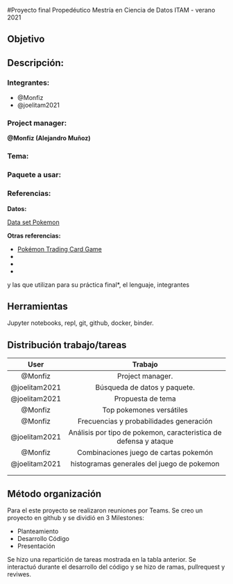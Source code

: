
#Proyecto final Propedéutico Mestría en Ciencia de Datos ITAM - verano 2021

## Objetivo




## Descripción:


### Integrantes:

- @Monfiz
- @joelitam2021

### Project manager:
**@Monfiz (Alejandro Muñoz)**

### Tema: 


### Paquete a usar:

### Referencias: 

**Datos:**

[Data set Pokemon](https://raw.githubusercontent.com/jboscomendoza/rpubs/master/pokemon_red/pokemon.csv)

**Otras referencias:**
 - [Pokémon Trading Card Game](https://es.wikipedia.org/wiki/Pokémon_Trading_Card_Game)
 -
 -
 -


  y las que utilizan para su práctica final\*, el lenguaje, integrantes


## Herramientas

Jupyter notebooks, repl, git, github, docker, binder.


## Distribución trabajo/tareas 

|User| Trabajo|
|:---:|:---:|
|@Monfiz| Project manager.|
|@joelitam2021 | Búsqueda de datos y paquete. |
|@joelitam2021 | Propuesta de tema   |
|@Monfiz | Top pokemones versátiles    |
|@Monfiz| Frecuencias y probabilidades generación|
|@joelitam2021| Análisis por tipo de pokemon, caracteristica de defensa y ataque |
|@Monfiz|Combinaciones juego de cartas pokemón |
|@joelitam2021|histogramas generales del juego de pokemon|
|       |                         |
|       |                         |


## Método organización 

Para el este proyecto se realizaron reuniones por Teams. Se creo un proyecto en github y se dividió en 3 Milestones:

- Planteamiento
- Desarrollo Código
- Presentación 

Se hizo una repartición de tareas mostrada en la tabla anterior. 
Se interactuó durante el desarrollo del código y se hizo de ramas,  pullrequest y reviwes. 